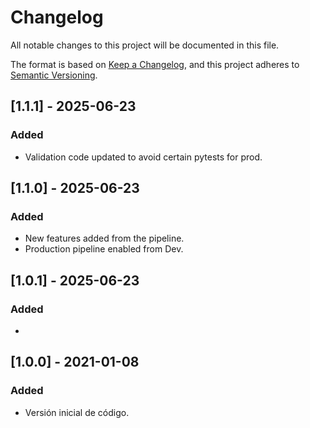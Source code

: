 # Changelog
All notable changes to this project will be documented in this file.

The format is based on [Keep a Changelog](https://keepachangelog.com/en/1.0.0/),
and this project adheres to [Semantic Versioning](https://semver.org/spec/v2.0.0.html).

## [1.1.1] - 2025-06-23
### Added
- Validation code updated to avoid certain pytests for prod.

## [1.1.0] - 2025-06-23
### Added
- New features added from the pipeline.
- Production pipeline enabled from Dev.

## [1.0.1] - 2025-06-23
### Added
- 



## [1.0.0] - 2021-01-08
### Added
- Versión inicial de código.
